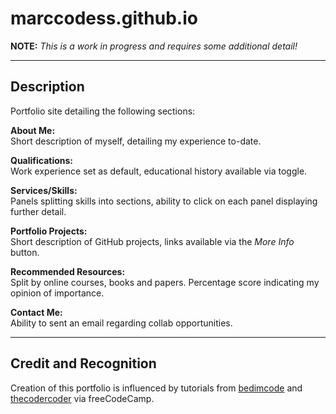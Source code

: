 # marccodess.github.io

**NOTE:** *This is a work in progress and requires some additional detail!*

---

## Description
Portfolio site detailing the following sections:

**About Me:** \
Short description of myself, detailing my experience to-date.

**Qualifications:** \
Work experience set as default, educational history available via toggle.

**Services/Skills:** \
Panels splitting skills into sections, ability to click on each panel displaying further detail.

**Portfolio Projects:** \
Short description of GitHub projects, links available via the *More Info* button.
    
**Recommended Resources:** \
Split by online courses, books and papers. Percentage score indicating my opinion of importance.
    
**Contact Me:** \
Ability to sent an email regarding collab opportunities.

---


## Credit and Recognition
Creation of this portfolio is influenced by tutorials from <a href="https://www.youtube.com/watch?v=27JtRAI3QO8&ab_channel=Bedimcode">bedimcode</a> and <a href="https://www.youtube.com/watch?v=aoQ6S1a32j8&list=PLaDESvc0GCqdvZNsqzNrtCN_jPcVA2PsI&index=2&ab_channel=freeCodeCamp.org">thecodercoder</a> via freeCodeCamp.